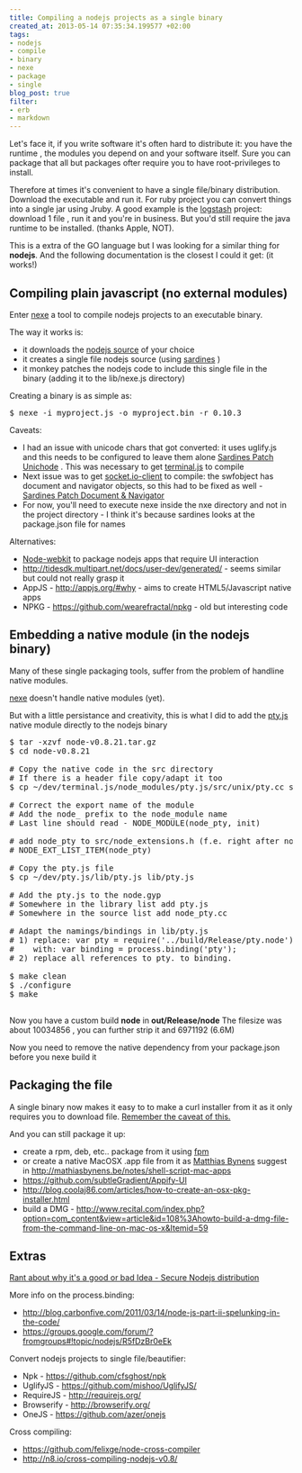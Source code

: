 ```yaml
---
title: Compiling a nodejs projects as a single binary
created_at: 2013-05-14 07:35:34.199577 +02:00
tags:
- nodejs
- compile
- binary
- nexe
- package
- single
blog_post: true
filter:
- erb
- markdown
---
```

Let's face it, if you write software it's often hard to distribute it: you have the runtime , the modules you depend on and your software itself. Sure you can package that all but packages ofter require you to have root-privileges to install.

Therefore at times it's convenient to have a single file/binary distribution. Download the executable and run it.
For ruby project you can convert things into a single jar using Jruby. A good example is the [logstash](http://logstash.net) project: download 1 file , run it and you're in business.
But you'd still require the java runtime to be installed. (thanks Apple, NOT).

This is a extra of the GO language but I was looking for a similar thing for __nodejs__. 
And the following documentation is the closest I could it get: (it works!)

## Compiling plain javascript (no external modules)
Enter [nexe](https://github.com/crcn/nexe) a tool to compile nodejs projects to an executable binary.

The way it works is:
- it downloads the [nodejs source](http://nodejs.org/download/) of your choice
- it creates a single file nodejs source (using [sardines](https://github.com/crcn/sardines) )
- it monkey patches the nodejs code to include this single file in the binary (adding it to the lib/nexe.js directory)

Creating a binary is as simple as:

<pre>$ nexe -i myproject.js -o myproject.bin -r 0.10.3</pre>

Caveats:

- I had an issue with unicode chars that got converted: it uses uglify.js and this needs to be configured to leave them alone
[Sardines Patch Unichode](https://github.com/crcn/sardines/pull/13) . This was necessary to get [terminal.js](https://github.com/c3ks/terminal.js) to compile
- Next issue was to get [socket.io-client](https://github.com/LearnBoost/socket.io-client) to compile: the swfobject has document and navigator objects, so this had to be fixed as well - [Sardines Patch Document & Navigator](https://github.com/crcn/sardines/pull/14) 
- For now, you'll need to execute nexe inside the nxe directory and not in the project directory - I think it's because sardines looks at the package.json file for names

Alternatives:

- [Node-webkit](https://github.com/rogerwang/node-webkit/wiki/How-to-package-and-distribute-your-apps) to package nodejs apps that require UI interaction
- <http://tidesdk.multipart.net/docs/user-dev/generated/> - seems similar but could not really grasp it
- AppJS - <http://appjs.org/#why> - aims to create HTML5/Javascript native apps
- NPKG - <https://github.com/wearefractal/npkg> - old but interesting code

## Embedding a native module (in the nodejs binary)
Many of these single packaging tools, suffer from the problem of handline native modules.

[nexe](https://github.com/crcn/nexe) doesn't handle native modules (yet).

But with a little persistance and creativity, this is what I did to add the [pty.js](https://github.com/chjj/pty.js/) native module directly to the nodejs binary

<pre>
$ tar -xzvf node-v0.8.21.tar.gz
$ cd node-v0.8.21

# Copy the native code in the src directory
# If there is a header file copy/adapt it too
$ cp ~/dev/terminal.js/node_modules/pty.js/src/unix/pty.cc src/node_pty.cc

# Correct the export name of the module
# Add the node_ prefix to the node_module name
# Last line should read - NODE_MODULE(node_pty, init)

# add node_pty to src/node_extensions.h (f.e. right after node_zlib)
# NODE_EXT_LIST_ITEM(node_pty)

# Copy the pty.js file
$ cp ~/dev/pty.js/lib/pty.js lib/pty.js

# Add the pty.js to the node.gyp
# Somewhere in the library list add pty.js
# Somewhere in the source list add node_pty.cc

# Adapt the namings/bindings in lib/pty.js
# 1) replace: var pty = require('../build/Release/pty.node');
#    with: var binding = process.binding('pty');
# 2) replace all references to pty. to binding.

$ make clean
$ ./configure
$ make

</pre>

Now you have a custom build __node__ in __out/Release/node__ 
The filesize was about 10034856 , you can further strip it and 6971192 (6.6M)

Now you need to remove the native dependency from your package.json before you nexe build it

## Packaging the file

A single binary now makes it easy to to make a curl installer from it as it only requires you to download file. [Remember the caveat of this.](http://spin.atomicobject.com/2011/11/23/considered-harmful/)

And you can still package it up:

- create a rpm, deb, etc.. package from it using [fpm](https://github.com/jordansissel/fpm)
- or create a native MacOSX .app file from it as [Matthias Bynens](https://twitter.com/mathias) suggest in <http://mathiasbynens.be/notes/shell-script-mac-apps>
- <https://github.com/subtleGradient/Appify-UI>
- <http://blog.coolaj86.com/articles/how-to-create-an-osx-pkg-installer.html>
- build a DMG - <http://www.recital.com/index.php?option=com_content&view=article&id=108%3Ahowto-build-a-dmg-file-from-the-command-line-on-mac-os-x&Itemid=59>

## Extras
[Rant about why it's a good or bad Idea - Secure Nodejs distribution](https://groups.google.com/forum/#!topic/nodejs/mPIcq5mHihM)

More info on the process.binding:

- <http://blog.carbonfive.com/2011/03/14/node-js-part-ii-spelunking-in-the-code/>
- <https://groups.google.com/forum/?fromgroups#!topic/nodejs/R5fDzBr0eEk>


Convert nodejs projects to single file/beautifier:

- Npk - <https://github.com/cfsghost/npk>
- UglifyJS - <https://github.com/mishoo/UglifyJS/>
- RequireJS - <http://requirejs.org/>
- Browserify - <http://browserify.org/>
- OneJS - <https://github.com/azer/onejs>

Cross compiling:

- <https://github.com/felixge/node-cross-compiler>
- <http://n8.io/cross-compiling-nodejs-v0.8/>
